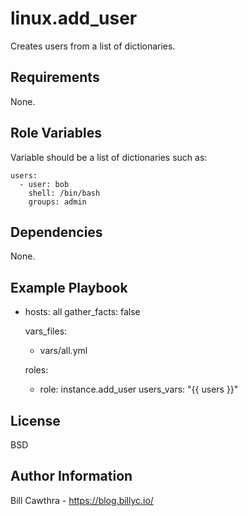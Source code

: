 linux.add_user
=========

Creates users from a list of dictionaries.

Requirements
------------

None.

Role Variables
--------------

Variable should be a list of dictionaries such as:

```
users:
  - user: bob
    shell: /bin/bash
    groups: admin
```

Dependencies
------------

None.

Example Playbook
----------------

- hosts: all
  gather_facts: false

  vars_files:
    - vars/all.yml

  roles:
    - role: instance.add_user
      users_vars: "{{ users }}"

License
-------

BSD

Author Information
------------------

Bill Cawthra - https://blog.billyc.io/

